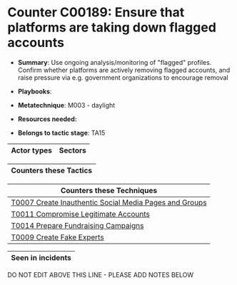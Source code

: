 # Counter C00189: Ensure that platforms are taking down flagged accounts

* **Summary**: Use ongoing analysis/monitoring of "flagged" profiles.  Confirm whether platforms are actively removing flagged accounts, and raise pressure via e.g. government organizations to encourage removal

* **Playbooks**: 

* **Metatechnique**: M003 - daylight

* **Resources needed:** 

* **Belongs to tactic stage**: TA15


| Actor types | Sectors |
| ----------- | ------- |



| Counters these Tactics |
| ---------------------- |



| Counters these Techniques |
| ------------------------- |
| [T0007 Create Inauthentic Social Media Pages and Groups](../../generated_pages/techniques/T0007.md) |
| [T0011 Compromise Legitimate Accounts](../../generated_pages/techniques/T0011.md) |
| [T0014 Prepare Fundraising Campaigns](../../generated_pages/techniques/T0014.md) |
| [T0009 Create Fake Experts](../../generated_pages/techniques/T0009.md) |



| Seen in incidents |
| ----------------- |


DO NOT EDIT ABOVE THIS LINE - PLEASE ADD NOTES BELOW